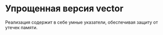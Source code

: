 # Упрощенная версия vector
Реализация содержит в себе умные указатели, обеспечивая защиту от утечек памяти.
